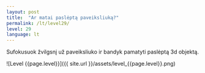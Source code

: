 ```yaml
---
layout: post
title:  "Ar matai paslėptą paveiksliuką?"
permalink: /lt/level29/
level: 29
language: lt
---
```

Sufokusuok žvilgsnį už paveiksliuko ir bandyk pamatyti paslėptą 3d objektą.

![Level {{page.level}}]({{ site.url }}/assets/level_{{page.level}}.png)